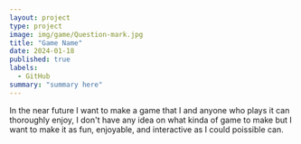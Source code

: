 ```yaml
---
layout: project
type: project
image: img/game/Question-mark.jpg
title: "Game Name"
date: 2024-01-18
published: true
labels:
  - GitHub
summary: "summary here"
---
```


In the near future I want to make a game that I and anyone who plays it can thoroughly enjoy, I don't have any idea on what kinda of game to make but I want to make it as fun, enjoyable, and interactive as I could poissible can.
